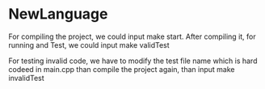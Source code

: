 # NewLanguage

For compiling the project, we could input make start.
After compiling it, for running and Test, we could input make validTest


For testing invalid code, we have to modify the test file name which is hard codeed in main.cpp
than compile the project again, than input make invalidTest

